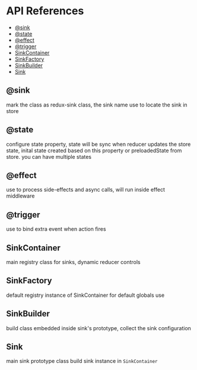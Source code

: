 # API References

 * [@sink](apireference.md#sink)
 * [@state](apireference.md#state)
 * [@effect](apireference.md#effect)
 * [@trigger](apireference.md#trigger)
 * [SinkContainer](apireference.md#sinkcontainer)
 * [SinkFactory](apireference.md#sinkfactory)
 * [SinkBuilder](apireference.md#sinkbuilder)
 * [Sink](apireference.md#sink)

## @sink

mark the class as redux-sink class, the sink name use to locate the sink in store

## @state

configure state property, state will be sync when reducer updates the store state, inital state created based on this property or preloadedState from store. you can have multiple states

## @effect

use to process side-effects and async calls, will run inside effect middleware

## @trigger

use to bind extra event when action fires

## SinkContainer

main registry class for sinks, dynamic reducer controls

## SinkFactory

default registry instance of SinkContainer for default globals use

## SinkBuilder

build class embedded inside sink's prototype, collect the sink configuration

## Sink

main sink prototype class build sink instance in `SinkContainer`
